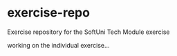 # exercise-repo
Exercise repository for the SoftUni Tech Module exercise

working on the individual exercise...
